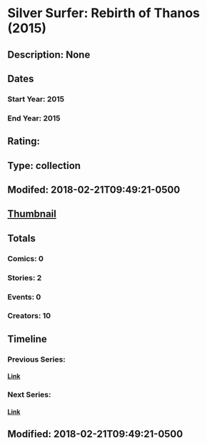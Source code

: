 # Silver Surfer: Rebirth of Thanos (2015)
## Description: None
## Dates
### Start Year: 2015
### End Year: 2015
## Rating: 
## Type: collection
## Modifed: 2018-02-21T09:49:21-0500
## [Thumbnail](http://i.annihil.us/u/prod/marvel/i/mg/b/40/image_not_available.jpg)
## Totals
### Comics: 0
### Stories: 2
### Events: 0
### Creators: 10
## Timeline
### Previous Series: 
#### [Link]()
### Next Series: 
#### [Link]()
## Modified: 2018-02-21T09:49:21-0500